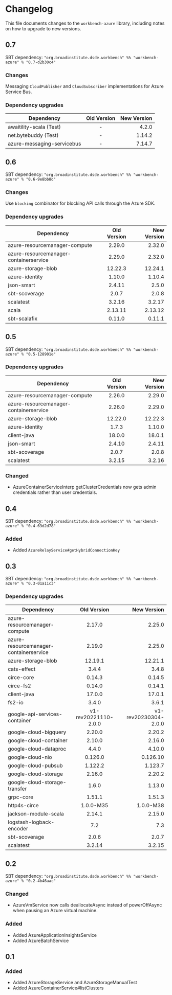 # Changelog

This file documents changes to the `workbench-azure` library, including notes on how to upgrade to new versions.

## 0.7

SBT dependency: `"org.broadinstitute.dsde.workbench" %% "workbench-azure" % "0.7-d2b30c4"`

### Changes
Messaging `CloudPublisher` and `CloudSubscriber` implementations for Azure Service Bus.

### Dependency upgrades
| Dependency                 | Old Version | New Version |
|----------------------------|:-----------:|------------:|
| awaitility-scala (Test)    |      -      |       4.2.0 |
| net.bytebuddy (Test)       |      -      |      1.14.2 |
| azure-messaging-servicebus |      -      |      7.14.7 |


## 0.6

SBT dependency: `"org.broadinstitute.dsde.workbench" %% "workbench-azure" % "0.6-9e8bb8d"`

### Changes
Use `blocking` combinator for blocking API calls through the Azure SDK.

### Dependency upgrades
| Dependency                             | Old Version | New Version |
|----------------------------------------|:-----------:|------------:|
| azure-resourcemanager-compute          |   2.29.0    |      2.32.0 |
| azure-resourcemanager-containerservice |   2.29.0    |      2.32.0 |
| azure-storage-blob                     |   12.22.3   |     12.24.1 |
| azure-identity                    |   1.10.0    |      1.10.4 |
| json-smart                             |   2.4.11    |       2.5.0 |
| sbt-scoverage |    2.0.7    |       2.0.8 |
| scalatest                              |   3.2.16    |      3.2.17 |
| scala       |   2.13.11   |     2.13.12 |
| sbt-scalafix       |   0.11.0    |      0.11.1 |

## 0.5

SBT dependency: `"org.broadinstitute.dsde.workbench" %% "workbench-azure" % "0.5-128901e"`

### Dependency upgrades
| Dependency                             | Old Version | New Version |
|----------------------------------------|:-----------:|------------:|
| azure-resourcemanager-compute          |   2.26.0    |      2.29.0 |
| azure-resourcemanager-containerservice |   2.26.0    |      2.29.0 |
| azure-storage-blob                     |   12.22.0   |     12.22.3 |
| azure-identity                         |    1.7.3    |      1.10.0 |
| client-java                            |   18.0.0    |      18.0.1 |
| json-smart                             |   2.4.10    |      2.4.11 |
| sbt-scoverage                          |    2.0.7    |       2.0.8 |
| scalatest                              |   3.2.15    |      3.2.16 |

### Changed

- AzureContainerServiceInterp getClusterCredentials now gets admin credentials rather than user credentials.

## 0.4

SBT dependency: `"org.broadinstitute.dsde.workbench" %% "workbench-azure" % "0.4-63d2d78"`

### Added

- Added `AzureRelayService#getHybridConnectionKey`

## 0.3

SBT dependency: `"org.broadinstitute.dsde.workbench" %% "workbench-azure" % "0.3-01a11c3"`

### Dependency upgrades
| Dependency   |      Old Version      |          New Version |
|----------|:-------------:|---------------------:|
| azure-resourcemanager-compute |  2.17.0 |               2.25.0 |
| azure-resourcemanager-containerservice |  2.19.0 |               2.25.0 |
| azure-storage-blob |  12.19.1 |              12.21.1 |
| cats-effect |  3.4.4 |                3.4.8 |
| circe-core |  0.14.3 |               0.14.5 |
| circe-fs2 |  0.14.0 |               0.14.1 |
| client-java |  17.0.0 |               17.0.1 |
| fs2-io |  3.4.0 |                3.6.1 |
| google-api-services-container |  v1-rev20221110-2.0.0 | v1-rev20230304-2.0.0 |
| google-cloud-bigquery |  2.20.0 |               2.20.2 |
| google-cloud-container |  2.10.0 |               2.16.0 |
| google-cloud-dataproc |  4.4.0 |               4.10.0 |
| google-cloud-nio |  0.126.0 |             0.126.10 |
| google-cloud-pubsub |  1.122.2 |              1.123.7 |
| google-cloud-storage |  2.16.0 |               2.20.2 |
| google-cloud-storage-transfer |  1.6.0 |               1.13.0 |
| grpc-core |  1.51.1 |               1.51.3 |
| http4s-circe |  1.0.0-M35 |            1.0.0-M38 |
| jackson-module-scala |  2.14.1 |               2.15.0 |
| logstash-logback-encoder |  7.2 |                  7.3 |
| sbt-scoverage |  2.0.6 |                2.0.7 |
| scalatest |  3.2.14 |               3.2.15 |

## 0.2

SBT dependency: `"org.broadinstitute.dsde.workbench" %% "workbench-azure" % "0.2-4b46aac"`

### Changed

- AzureVmService now calls deallocateAsync instead of powerOffAsync when pausing an Azure virtual machine.

### Added

- Added AzureApplicationInsightsService
- Added AzureBatchService

## 0.1

### Added

- Added AzureStorageService and AzureStorageManualTest
- Added AzureContainerService#listClusters

